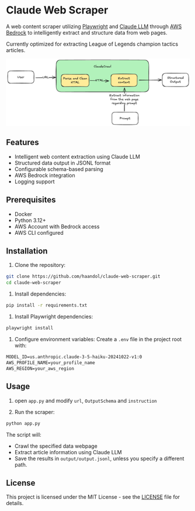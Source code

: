# Claude Web Scraper

A web content scraper utilizing
[Playwright](https://playwright.dev) and [Claude LLM](https://claude.ai)
through [AWS Bedrock](https://aws.amazon.com/bedrock/)
to intelligently extract and structure data from web pages.

Currently optimized for extracting League of Legends champion tactics articles.

![Simple Overview](/docs/simple-overview.png)

## Features

- Intelligent web content extraction using Claude LLM
- Structured data output in JSONL format
- Configurable schema-based parsing
- AWS Bedrock integration
- Logging support

## Prerequisites

- Docker
- Python 3.12+
- AWS Account with Bedrock access
- AWS CLI configured

## Installation

1. Clone the repository:

```bash
git clone https://github.com/haandol/claude-web-scraper.git
cd claude-web-scraper
```

1. Install dependencies:

```bash
pip install -r requirements.txt
```

1. Install Playwright dependencies:

```bash
playwright install
```

1. Configure environment variables:
   Create a `.env` file in the project root with:

```env
MODEL_ID=us.anthropic.claude-3-5-haiku-20241022-v1:0
AWS_PROFILE_NAME=your_profile_name
AWS_REGION=your_aws_region
```

## Usage

1. open `app.py` and modify `url`, `OutputSchema` and `instruction`

1. Run the scraper:

```bash
python app.py
```

The script will:

- Crawl the specified data webpage
- Extract article information using Claude LLM
- Save the results in `output/output.jsonl`, unless you specify a different path.

## License

This project is licensed under the MIT License - see the [LICENSE](/LICENSE) file for details.
